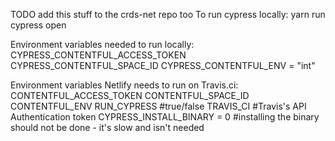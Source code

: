 TODO add this stuff to the crds-net repo too
To run cypress locally:
yarn run cypress open

Environment variables needed to run locally:
CYPRESS_CONTENTFUL_ACCESS_TOKEN
CYPRESS_CONTENTFUL_SPACE_ID
CYPRESS_CONTENTFUL_ENV = "int"


Environment variables Netlify needs to run on Travis.ci:
CONTENTFUL_ACCESS_TOKEN
CONTENTFUL_SPACE_ID
CONTENTFUL_ENV
RUN_CYPRESS #true/false
TRAVIS_CI #Travis's API Authentication token
CYPRESS_INSTALL_BINARY = 0 #installing the binary should not be done - it's slow and isn't needed

